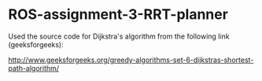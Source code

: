 # ROS-assignment-3-RRT-planner





Used the source code for Dijkstra's algorithm from the following link (geeksforgeeks):

http://www.geeksforgeeks.org/greedy-algorithms-set-6-dijkstras-shortest-path-algorithm/
